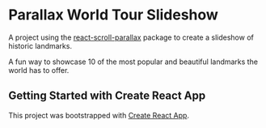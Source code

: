 # Parallax World Tour Slideshow

A project using the [react-scroll-parallax](https://www.npmjs.com/package/react-scroll-parallax) package to create a slideshow of historic landmarks.

A fun way to showcase 10 of the most popular and beautiful landmarks the world has to offer.

## Getting Started with Create React App

This project was bootstrapped with [Create React App](https://github.com/facebook/create-react-app).